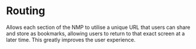 # Routing

Allows each section of the NMP to utilise a unique URL that users can share and store as bookmarks, allowing users to return to that exact screen at a later time. This greatly improves the user experience.
